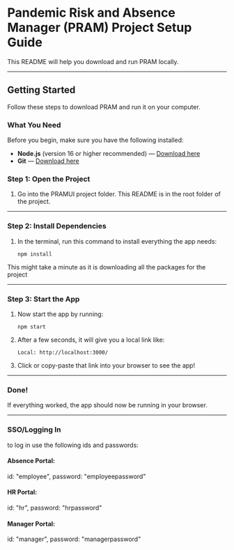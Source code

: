 # Pandemic Risk and Absence Manager (PRAM) Project Setup Guide

This README will help you download and run PRAM locally.

---

## Getting Started

Follow these steps to download PRAM and run it on your computer.

### What You Need
Before you begin, make sure you have the following installed:
- **Node.js** (version 16 or higher recommended) — [Download here](https://nodejs.org/)
- **Git** — [Download here](https://git-scm.com/downloads)

### Step 1: Open the Project

1. Go into the PRAMUI project folder. This README is in the root folder of the project.
---

### Step 2: Install Dependencies

1. In the terminal, run this command to install everything the app needs:
   ```
   npm install
   ```

This might take a minute as it is downloading all the packages for the project

---

### Step 3: Start the App

1. Now start the app by running:
   ```
   npm start
   ```

2. After a few seconds, it will give you a local link like:
   ```
   Local: http://localhost:3000/
   ```

3. Click or copy-paste that link into your browser to see the app!

---

### Done!

If everything worked, the app should now be running in your browser.  

---

### SSO/Logging In
to log in use the following ids and passwords:

#### Absence Portal: 
id: "employee",
password: "employeepassword"

#### HR Portal:
id: "hr",
password: "hrpassword"

#### Manager Portal:
id: "manager",
password: "managerpassword"
